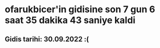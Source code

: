 # ofarukbicer'in gidisine son 7 gun 6 saat 35 dakika 43 saniye kaldi

## Gidis tarihi: 30.09.2022 :(
